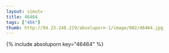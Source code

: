 ```yaml
--- 
layout: sieutv
title: 46464
tags: ["46k"]
thumb: http://94.23.248.219/absoluporn-1/image/002/46464.jpg
---
```

{% include absoluporn key="46464" %} 
